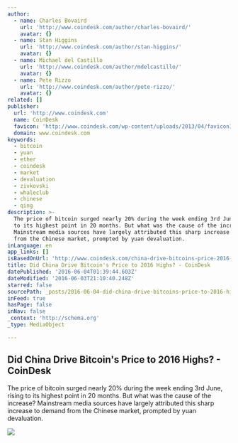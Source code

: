 ```yaml
---
author:
  - name: Charles Bovaird
    url: 'http://www.coindesk.com/author/charles-bovaird/'
    avatar: {}
  - name: Stan Higgins
    url: 'http://www.coindesk.com/author/stan-higgins/'
    avatar: {}
  - name: Michael del Castillo
    url: 'http://www.coindesk.com/author/mdelcastillo/'
    avatar: {}
  - name: Pete Rizzo
    url: 'http://www.coindesk.com/author/pete-rizzo/'
    avatar: {}
related: []
publisher:
  url: 'http://www.coindesk.com'
  name: CoinDesk
  favicon: 'http://www.coindesk.com/wp-content/uploads/2013/04/favicon1.ico?7fca2f'
  domain: www.coindesk.com
keywords:
  - bitcoin
  - yuan
  - ether
  - coindesk
  - market
  - devaluation
  - zivkovski
  - whaleclub
  - chinese
  - qing
description: >-
  The price of bitcoin surged nearly 20% during the week ending 3rd June, rising
  to its highest point in 20 months. But what was the cause of the increase?
  Mainstream media sources have largely attributed this sharp increase to demand
  from the Chinese market, prompted by yuan devaluation.
inLanguage: en
app_links: []
isBasedOnUrl: 'http://www.coindesk.com/china-drive-bitcoins-price-2016-highs/'
title: Did China Drive Bitcoin's Price to 2016 Highs? - CoinDesk
datePublished: '2016-06-04T01:39:44.603Z'
dateModified: '2016-06-03T21:10:40.248Z'
starred: false
sourcePath: _posts/2016-06-04-did-china-drive-bitcoins-price-to-2016-highs-coindesk.md
inFeed: true
hasPage: false
inNav: false
_context: 'http://schema.org'
_type: MediaObject

---
```

<article style=""><h1>Did China Drive Bitcoin's Price to 2016 Highs? - CoinDesk</h1><p>The price of bitcoin surged nearly 20% during the week ending 3rd June, rising to its highest point in 20 months. But what was the cause of the increase? Mainstream media sources have largely attributed this sharp increase to demand from the Chinese market, prompted by yuan devaluation.</p><img src="http://media.coindesk.com/2015/03/shutterstock_239298184-e1464985944527.jpg" /></article>